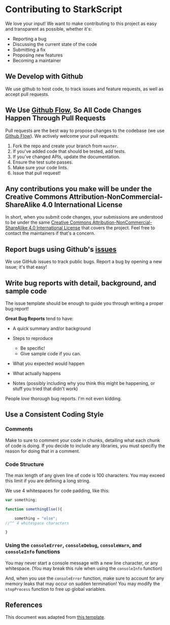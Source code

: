# Contributing to StarkScript

We love your input! We want to make contributing to this project as easy and transparent as possible, whether it's:

- Reporting a bug
- Discussing the current state of the code
- Submitting a fix
- Proposing new features
- Becoming a maintainer

## We Develop with Github

We use github to host code, to track issues and feature requests, as well as accept pull requests.

## We Use [Github Flow](https://guides.github.com/introduction/flow/index.html), So All Code Changes Happen Through Pull Requests

Pull requests are the best way to propose changes to the codebase (we use [Github Flow](https://guides.github.com/introduction/flow/index.html)). We actively welcome your pull requests:

1. Fork the repo and create your branch from `master`.
2. If you've added code that should be tested, add tests.
3. If you've changed APIs, update the documentation.
4. Ensure the test suite passes.
5. Make sure your code lints.
6. Issue that pull request!

## Any contributions you make will be under the Creative Commons Attribution-NonCommercial-ShareAlike 4.0 International License

In short, when you submit code changes, your submissions are understood to be under the same [Creative Commons Attribution-NonCommercial-ShareAlike 4.0 International License](http://creativecommons.org/licenses/by-nc-sa/4.0/) that covers the project. Feel free to contact the maintainers if that's a concern.

## Report bugs using Github's [issues](https://github.com/EnderCommunity/StarkScript/issues/)

We use GitHub issues to track public bugs. Report a bug by opening a new issue; it's that easy!

## Write bug reports with detail, background, and sample code

The issue template should be enough to guide you through writing a proper bug report!

**Great Bug Reports** tend to have:

- A quick summary and/or background

- Steps to reproduce
  - Be specific!
  - Give sample code if you can.
- What you expected would happen
- What actually happens
- Notes (possibly including why you think this might be happening, or stuff you tried that didn't work)

People *love* thorough bug reports. I'm not even kidding.

## Use a Consistent Coding Style

### Comments

Make to sure to comment your code in chunks, detailing what each chunk of code is doing. If you decide to include any libraries, you must specifiy the reason for doing that in a comment.

### Code Structure

The max length of any given line of code is 100 characters. You may exceed this limit if you are defining a long string.

We use 4 whitespaces for code padding, like this:

```js
var something;

function somethingElse(){

    something = "else";
//^^ 4 whitespace characters

}
```

### Using the `consoleError`, `consoleDebug`, `consoleWarn`, and `consoleInfo` functions

You may never start a console message with a new line character, or any whitespace. (You may break this rule when using the `consoleInfo` function)

And, when you use the `consoleError` function, make sure to account for any memory leaks that may occur on sudden termination! You may modify the `stopProcess` function to free up global variables.

## References

This document was adapted from [this template](https://gist.github.com/briandk/3d2e8b3ec8daf5a27a62).
